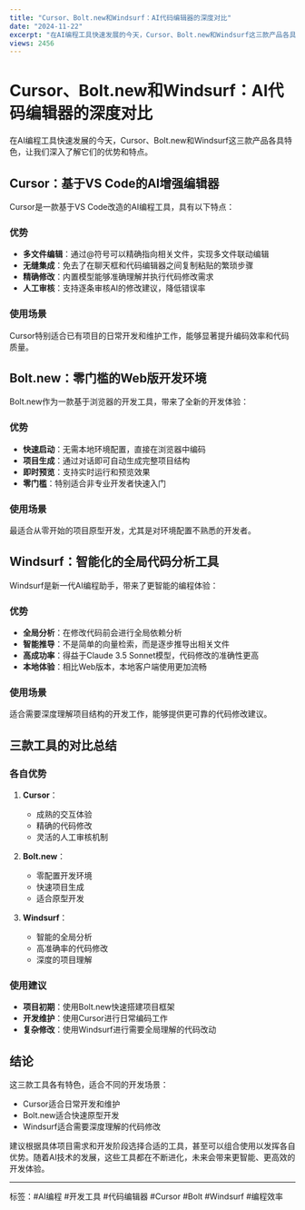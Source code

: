 ```yaml
---
title: "Cursor、Bolt.new和Windsurf：AI代码编辑器的深度对比"
date: "2024-11-22"
excerpt: "在AI编程工具快速发展的今天，Cursor、Bolt.new和Windsurf这三款产品各具特色，让我们深入了解它们的优势和特点。"
views: 2456
---
```


# Cursor、Bolt.new和Windsurf：AI代码编辑器的深度对比

在AI编程工具快速发展的今天，Cursor、Bolt.new和Windsurf这三款产品各具特色，让我们深入了解它们的优势和特点。

## Cursor：基于VS Code的AI增强编辑器

Cursor是一款基于VS Code改造的AI编程工具，具有以下特点：

### 优势
- **多文件编辑**：通过@符号可以精确指向相关文件，实现多文件联动编辑
- **无缝集成**：免去了在聊天框和代码编辑器之间复制粘贴的繁琐步骤
- **精确修改**：内置模型能够准确理解并执行代码修改需求
- **人工审核**：支持逐条审核AI的修改建议，降低错误率

### 使用场景
Cursor特别适合已有项目的日常开发和维护工作，能够显著提升编码效率和代码质量。

## Bolt.new：零门槛的Web版开发环境

Bolt.new作为一款基于浏览器的开发工具，带来了全新的开发体验：

### 优势
- **快速启动**：无需本地环境配置，直接在浏览器中编码
- **项目生成**：通过对话即可自动生成完整项目结构
- **即时预览**：支持实时运行和预览效果
- **零门槛**：特别适合非专业开发者快速入门

### 使用场景
最适合从零开始的项目原型开发，尤其是对环境配置不熟悉的开发者。

## Windsurf：智能化的全局代码分析工具

Windsurf是新一代AI编程助手，带来了更智能的编程体验：

### 优势
- **全局分析**：在修改代码前会进行全局依赖分析
- **智能推导**：不是简单的向量检索，而是逐步推导出相关文件
- **高成功率**：得益于Claude 3.5 Sonnet模型，代码修改的准确性更高
- **本地体验**：相比Web版本，本地客户端使用更加流畅

### 使用场景
适合需要深度理解项目结构的开发工作，能够提供更可靠的代码修改建议。

## 三款工具的对比总结

### 各自优势
1. **Cursor**：
   - 成熟的交互体验
   - 精确的代码修改
   - 灵活的人工审核机制

2. **Bolt.new**：
   - 零配置开发环境
   - 快速项目生成
   - 适合原型开发

3. **Windsurf**：
   - 智能的全局分析
   - 高准确率的代码修改
   - 深度的项目理解

### 使用建议

- **项目初期**：使用Bolt.new快速搭建项目框架
- **开发维护**：使用Cursor进行日常编码工作
- **复杂修改**：使用Windsurf进行需要全局理解的代码改动

## 结论

这三款工具各有特色，适合不同的开发场景：
- Cursor适合日常开发和维护
- Bolt.new适合快速原型开发
- Windsurf适合需要深度理解的代码修改

建议根据具体项目需求和开发阶段选择合适的工具，甚至可以组合使用以发挥各自优势。随着AI技术的发展，这些工具都在不断进化，未来会带来更智能、更高效的开发体验。

---
标签：#AI编程 #开发工具 #代码编辑器 #Cursor #Bolt #Windsurf #编程效率
